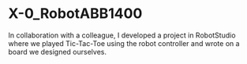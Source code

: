 # X-0_RobotABB1400
In collaboration with a colleague, I developed a project in RobotStudio where we played Tic-Tac-Toe using the robot controller and wrote on a board we designed ourselves.
